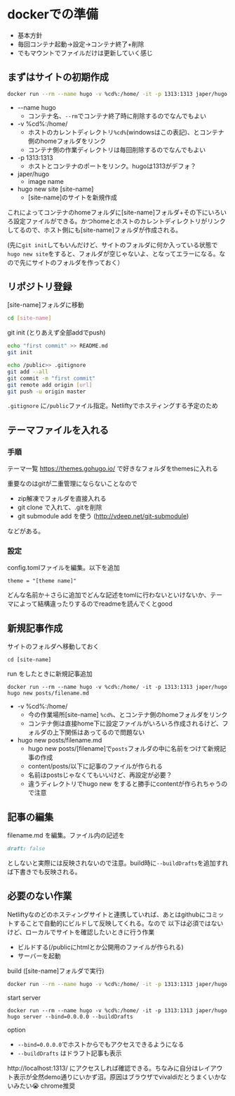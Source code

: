<!-- 
hugo new site <name>
\hugo\<name>
にサイトの雛形

テーマ
\hugo\<name>\themes\ 
でgit clone

\hugo\<name>
で
hugo server -t athena --bind=0.0.0.0 #--bind=0.0.0.0で別のホストからもアクセスok
http://localhost:1313 

\hugo\<naem>\public
に出力 -->



# dockerでの準備

 * 基本方針
 * 毎回コンテナ起動→設定→コンテナ終了+削除
 * でもマウントでファイルだけは更新していく感じ



## まずはサイトの初期作成

```sh
docker run --rm --name hugo -v %cd%:/home/ -it -p 1313:1313 japer/hugo hugo new site [site-name]
```

 * --name hugo
    * コンテナ名、`--rm`でコンテナ終了時に削除するのでなんでもよい
 * -v %cd%:/home/
    * ホストのカレントディレクトリ`%cd%`(windowsはこの表記)、とコンテナ側のhomeフォルダをリンク
    * コンテナ側の作業ディレクトリは毎回削除するのでなんでもよい
 * -p 1313:1313
    * ホストとコンテナのポートをリンク。hugoは1313がデフォ？
 * japer/hugo
    * image name
 * hugo new site [site-name]
    * [site-name]のサイトを新規作成

これによってコンテナのhomeフォルダに[site-name]フォルダ+その下にいろいろ設定ファイルができる。かつhomeとホストのカレントディレクトリがリンクしてるので、ホスト側にも[site-name]フォルダが作成される。

(先に`git init`してもいんだけど、サイトのフォルダに何か入っている状態で```hugo new site```をすると、フォルダが空じゃないよ、となってエラーになる。なので先にサイトのフォルダを作っておく）


## リポジトリ登録
[site-name]フォルダに移動
```sh
cd [site-name]
```
git init (とりあえず全部addでpush)
```sh
echo "first commit" >> README.md
git init

echo /public>> .gitignore
git add --all
git commit -m "first commit"
git remote add origin [url]
git push -u origin master
```
`.gitignore` に`/public`ファイル指定。Netliftyでホスティングする予定のため

## テーマファイルを入れる

### 手順

テーマ一覧 https://themes.gohugo.io/ で好きなフォルダをthemesに入れる

重要なのはgitが二重管理にならないことなので
 * zip解凍でフォルダを直接入れる
 * git clone で入れて、.gitを削除
 * git submodule add を使う  (http://vdeep.net/git-submodule)

などがある。

### 設定
config.tomlファイルを編集。以下を追加
```
theme = "[theme name]"
```
どんな名前か＋さらに追加でどんな記述をtomlに行わないといけないか、テーマによって結構違ったりするのでreadmeを読んでくとgood

## 新規記事作成
サイトのフォルダへ移動しておく
```
cd [site-name]
```
run をしたときに新規記事追加
```
docker run --rm --name hugo -v %cd%:/home/ -it -p 1313:1313 japer/hugo hugo new posts/filename.md
```
 * -v %cd%:/home/
    * 今の作業場所[site-name] `%cd%`、とコンテナ側のhomeフォルダをリンク
    * コンテナ側は直接home下に設定ファイルがいろいろ作成されるけど、フォルダの上下関係はあってるので問題ない
* hugo new posts/filename.md
    * hugo new posts/[filename]で`posts`フォルダの中に名前をつけて新規記事の作成
    * content/posts/以下に記事のファイルが作られる
    * 名前はpostsじゃなくてもいいけど、再設定が必要？
    * 違うディレクトリでhugo new をすると勝手にcontentが作られちゃうので注意

## 記事の編集
filename.md を編集。ファイル内の記述を
```md
draft: false
```
としないと実際には反映されないので注意。build時に`--buildDrafts`を追加すれば下書きでも反映される。

## 必要のない作業
Netliftyなのどのホスティングサイトと連携していれば、あとはgithubにコミットすることで自動的にビルドして反映してくれる。なので 以下は必須ではないけど、ローカルでサイトを確認したいときに行う作業
 * ビルドする(/publicにhtmlとか公開用のファイルが作られる)
 * サーバーを起動


build ([site-name]フォルダで実行)
```sh
docker run --rm --name hugo -v %cd%:/home/ -it -p 1313:1313 japer/hugo hugo
```
start server
```
docker run --rm --name hugo -v %cd%:/home/ -it -p 1313:1313 japer/hugo hugo server --bind=0.0.0.0 --buildDrafts
```

option
 * `--bind=0.0.0.0`でホストからでもアクセスできるようになる
 * `--buildDrafts` はドラフト記事も表示
 <!-- *   --theme=hugo_theme_robust -->
 <!-- * `--watch` リアルタイムの反映を有効 -->
<!--  --workdir="/home/"  -->
 http://localhost:1313/ にアクセスしれば確認できる。ちなみに自分はレイアウト表示が全然demo通りにいかず沼。原因はブラウザでvivaldiだとうまくいかないみたい😭 chrome推奨
